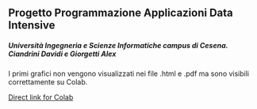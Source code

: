 ## Progetto Programmazione Applicazioni Data Intensive
##### Università Ingegneria e Scienze Informatiche campus di Cesena. Ciandrini Davidi e Giorgetti Alex

I primi grafici non vengono visualizzati nei file .html e .pdf ma sono visibili correttamente su Colab.

[Direct link for Colab](https://colab.research.google.com/github/ye1047/DataIntensive_Car_Prediction_Project/blob/main/Progetto_Programmazione_Data_Intensive.ipynb)
